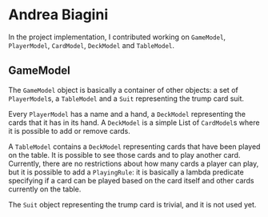 # Andrea Biagini

In the project implementation, I contributed working on `GameModel`, `PlayerModel`, `CardModel`, `DeckModel` and `TableModel`.

## GameModel

The `GameModel` object is basically a container of other objects: a set of `PlayerModel`s, a `TableModel` and a `Suit` representing the trump card suit.

Every `PlayerModel` has a name and a hand, a `DeckModel` representing the cards that it has in its hand. A `DeckModel` is a simple List of `CardModel`s where it is possible to add or remove cards.

A `TableModel` contains a `DeckModel` representing cards that have been played on the table. It is possible to see those cards and to play another card. Currently, there are no restrictions about how many cards a player can play, but it is possible to add a `PlayingRule`: it is basically a lambda predicate specifying if a card can be played based on the card itself and other cards currently on the table.

The `Suit` object representing the trump card is trivial, and it is not used yet.
